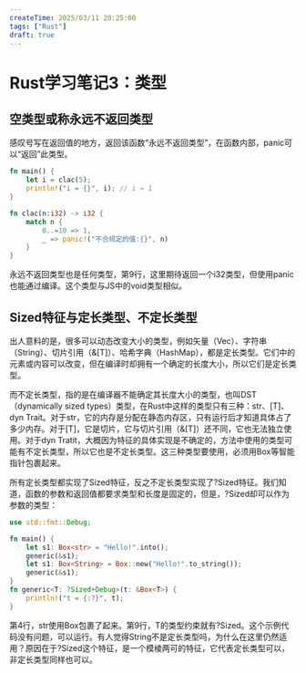 ```yaml
---
createTime: 2025/03/11 20:25:00
tags: ["Rust"]
draft: true
---
```


# Rust学习笔记3：类型

## 空类型或称永远不返回类型

感叹号写在返回值的地方，返回该函数“永远不返回类型”，在函数内部，panic可以“返回”此类型。

```rust
fn main() {
    let i = clac(5);
    println!("i = {}", i); // i = 1
}

fn clac(n:i32) -> i32 {
    match n {
        0..=10 => 1,
        _ => panic!("不合规定的值:{}", n)
    }
}
```

永远不返回类型也是任何类型，第9行，这里期待返回一个i32类型，但使用panic也能通过编译。这个类型与JS中的void类型相似。

## Sized特征与定长类型、不定长类型

出人意料的是，很多可以动态改变大小的类型，例如矢量（Vec）、字符串（String）、切片引用（&[T]）、哈希字典（HashMap），都是定长类型。它们中的元素或内容可以改变，但在编译时却拥有一个确定的长度大小，所以它们是定长类型。

而不定长类型，指的是在编译器不能确定其长度大小的类型，也叫DST（dynamically sized types）类型，在Rust中这样的类型只有三种：str、[T]、dyn Trait。对于str，它的内存是分配在静态内存区，只有运行后才知道具体占了多少内存。对于[T]，它是切片，它与切片引用（&[T]）还不同，它也无法独立使用。对于dyn Tratit，大概因为特征的具体实现是不确定的，方法中使用的类型可能有不定长类型，所以它也是不定长类型。这三种类型要使用，必须用Box等智能指针包裹起来。

所有定长类型都实现了Sized特征，反之不定长类型实现了?Sized特征。我们知道，函数的参数和返回值都要求类型和长度是固定的，但是，?Sized却可以作为参数的类型：

```rust
use std::fmt::Debug;

fn main() {
    let s1: Box<str> = "Hello!".into();
    generic(&s1);
    let s1: Box<String> = Box::new("Hello!".to_string());
    generic(&s1);
}
fn generic<T: ?Sized+Debug>(t: &Box<T>) {
    println!("t = {:?}", t);
}
```

第4行，str使用Box包裹了起来。第9行，T的类型约束就有?Sized。这个示例代码没有问题，可以运行。有人觉得String不是定长类型吗，为什么在这里仍然适用？原因在于?Sized这个特征，是一个模棱两可的特征，它代表定长类型可以，非定长类型同样也可以。

